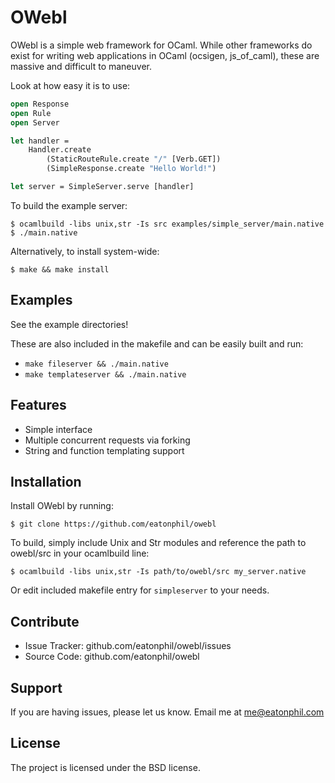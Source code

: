 OWebl
====

OWebl is a simple web framework for OCaml. While other frameworks do exist
for writing web applications in OCaml (ocsigen, js_of_caml), these are
massive and difficult to maneuver.

Look at how easy it is to use:

```ocaml
open Response
open Rule
open Server

let handler =
    Handler.create
        (StaticRouteRule.create "/" [Verb.GET])
        (SimpleResponse.create "Hello World!")

let server = SimpleServer.serve [handler]
```

To build the example server:

```
$ ocamlbuild -libs unix,str -Is src examples/simple_server/main.native
$ ./main.native
```

Alternatively, to install system-wide:

```
$ make && make install
```

Examples
--------

See the example directories!

These are also included in the makefile and can be easily built and run:

  * `make fileserver && ./main.native`
  * `make templateserver && ./main.native`

Features
--------

- Simple interface
- Multiple concurrent requests via forking
- String and function templating support

Installation
------------

Install OWebl by running:

    $ git clone https://github.com/eatonphil/owebl

To build, simply include Unix and Str modules and reference the path
to owebl/src in your ocamlbuild line:

    $ ocamlbuild -libs unix,str -Is path/to/owebl/src my_server.native

Or edit included makefile entry for `simpleserver` to your needs.

Contribute
----------

- Issue Tracker: github.com/eatonphil/owebl/issues
- Source Code: github.com/eatonphil/owebl

Support
-------

If you are having issues, please let us know.
Email me at me@eatonphil.com

License
-------

The project is licensed under the BSD license.
